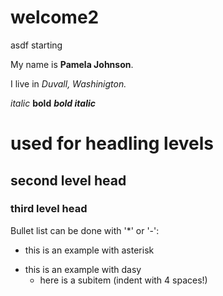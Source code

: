 # welcome2
asdf starting

My name is **Pamela Johnson**. 

I live in _Duvall, Washinigton._

_italic_
**bold**
_**bold italic**_
# used for headling levels
## second level head
### third level head

Bullet list can be done with '*' or '-':

* this is an example with asterisk
- this is an example with dasy
    * here is a subitem (indent with 4 spaces!)


